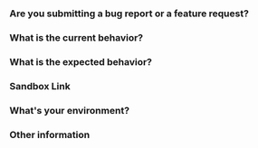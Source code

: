 ### Are you submitting a **bug report** or a **feature request**?
<!-- For support request, please use Stack Overflow instead. This issue tracker is reserved for bugs and features. -->


### What is the current behavior?
<!-- If this is a bug, please include steps to reproduce and a minimal demo of the problem using Plunkr, WebpackBin or JSFiddle. -->


### What is the expected behavior?


### Sandbox Link
<!-- Problems are much easier to understand and debug if they can be demonstrated in a minimal environment. Pick the example sandbox (linked on the README) that is most like your app, and see if you can reproduce the problem.  -->


### What's your environment?
<!-- Include Redux Form version, OS/browser affected, Node version, etc. -->


### Other information
<!-- Include here any detailed explanation, stacktraces, related issues, links for Stack Overflow, Twitter, etc. -->

